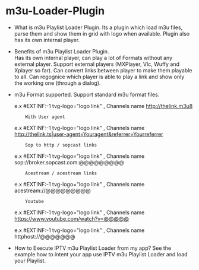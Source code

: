 # m3u-Loader-Plugin

- What is m3u Playlist Loader Plugin.
    Its a plugin which load m3u files, parse them and show them in grid with logo when available. Plugin also has its own internal player.
    
- Benefits of m3u Playlist Loader Plugin.  
   Has its own internal player, can play a lot of Formats without any external player.
   Support external players (MXPlayer, Vlc, Wuffy and Xplayer so far). Can convert links between player to make them playable to all.
   Can regognice which player is able to play a link and show only the working one (through a dialog).
   
- m3u Format supported.
   Support standard m3u format files.
   
   e.x   #EXTINF:-1 tvg-logo="logo link" , Channels name
          http://thelink.m3u8
          
          With User agent
    e.x   #EXTINF:-1 tvg-logo="logo link" , Channels name
          http://thelink.ts|user-agent=Youragent&referrer=Yourreferrer     
          
          Sop to http / sopcast links
    e.x   #EXTINF:-1 tvg-logo="logo link" , Channels name
          sop://broker.sopcast.com:@@@@@@@@@ 
          
          Acestream / acestream links
    e.x   #EXTINF:-1 tvg-logo="logo link" , Channels name
          acestream://@@@@@@@@@
          
          Youtube
    e.x   #EXTINF:-1 tvg-logo="logo link" , Channels name          
          https://www.youtube.com/watch?v=@@@@@
          
          
    e.x   #EXTINF:-1 tvg-logo="logo link" , Channels name             
          httphost://@@@@@@@
           
          
 - How to Execute IPTV m3u Playlist Loader from my app?
    See the example how to intent your app use IPTV m3u Playlist Loader and load your Playlist.   
            

